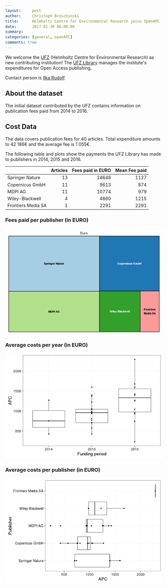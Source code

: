 ```yaml
---
layout:     post
author:     Christoph Broschinski
title:      Helmholtz Centre for Environmental Research joins OpenAPC
date:       2017-01-30 08:00:00
summary:    
categories: [general, openAPC]
comments: true
---
```





We welcome the [UFZ](https://www.ufz.de/index.php?en=33573) (Helmholtz Centre for Environmental Research) as new contributing institution!
The [UFZ Library](https://www.ufz.de/index.php?en=36297) manages the institute's expenditures for Open Access publishing.

Contact person is [Ilka Rudolf](mailto:ilka.rudolf@ufz.de).

## About the dataset

The initial dataset contributed by the UFZ contains information on publication fees paid from 2014 to 2016. 

## Cost Data



The data covers publication fees for 40 articles. Total expenditure amounts to 42 186€ and the average fee is 1 055€.

The following table and plots show the payments the UFZ Library has made to publishers in 2014, 2015 and 2016.


|                   | Articles| Fees paid in EURO| Mean Fee paid|
|:------------------|--------:|-----------------:|-------------:|
|Springer Nature    |       13|             14648|          1127|
|Copernicus GmbH    |       11|              9613|           874|
|MDPI AG            |       11|             10774|           979|
|Wiley-Blackwell    |        4|              4860|          1215|
|Frontiers Media SA |        1|              2291|          2291|

### Fees paid per publisher (in EURO)

![plot of chunk tree_ipn_2017_01_18_full](/figure/tree_ipn_2017_01_18_full-1.png)

###  Average costs per year (in EURO)

![plot of chunk box_ipn_2017_01_18_year_full](/figure/box_ipn_2017_01_18_year_full-1.png)

###  Average costs per publisher (in EURO)

![plot of chunk box_ipn_2017_01_18_publisher_full](/figure/box_ipn_2017_01_18_publisher_full-1.png)
